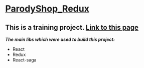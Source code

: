 # [ParodyShop_Redux](https://truegelen.github.io/ReactAppStore_Redux/dist/index.html)
This is a training project. [Link to this page](https://truegelen.github.io/ReactAppStore_Redux/dist/index.html)
---------------------------------
***The main libs which were used to build this project:***
* React
* Redux
* React-saga
